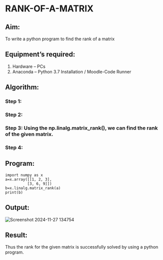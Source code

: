 # RANK-OF-A-MATRIX
## Aim:
To write a python program to find the rank of a matrix
## Equipment’s required:
1. 	Hardware – PCs
2. 	Anaconda – Python 3.7 Installation / Moodle-Code Runner
## Algorithm:
### Step 1: 
### Step 2: 
### Step 3: Using the np.linalg.matrix_rank(), we can find the rank of the given matrix.
### Step 4: 
## Program:
```
import numpy as x
a=x.array([[1, 2, 3],
          [3, 6, 9]])
b=x.linalg.matrix_rank(a)
print(b)

```
## Output:
![Screenshot 2024-11-27 134754](https://github.com/user-attachments/assets/6388cf4f-aac4-489b-a77c-a0126ce8f3c0)

## Result:

Thus the rank for the given matrix is successfully solved by  using a python program.

